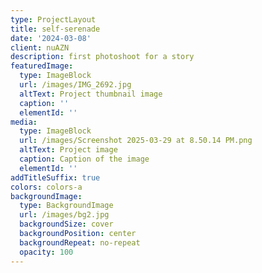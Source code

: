 ```yaml
---
type: ProjectLayout
title: self-serenade
date: '2024-03-08'
client: nuAZN
description: first photoshoot for a story
featuredImage:
  type: ImageBlock
  url: /images/IMG_2692.jpg
  altText: Project thumbnail image
  caption: ''
  elementId: ''
media:
  type: ImageBlock
  url: /images/Screenshot 2025-03-29 at 8.50.14 PM.png
  altText: Project image
  caption: Caption of the image
  elementId: ''
addTitleSuffix: true
colors: colors-a
backgroundImage:
  type: BackgroundImage
  url: /images/bg2.jpg
  backgroundSize: cover
  backgroundPosition: center
  backgroundRepeat: no-repeat
  opacity: 100
---
```

